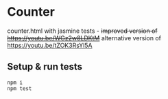 # Counter
counter.html with jasmine tests - ~~improved version of https://youtu.be/WGz2w8LDKtM~~ alternative version of https://youtu.be/tZOK3RsYl5A

## Setup & run tests
```
npm i
npm test
```
